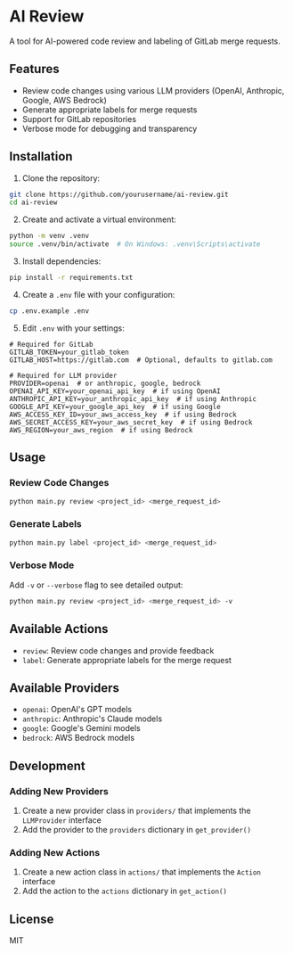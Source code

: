 # AI Review

A tool for AI-powered code review and labeling of GitLab merge requests.

## Features

- Review code changes using various LLM providers (OpenAI, Anthropic, Google, AWS Bedrock)
- Generate appropriate labels for merge requests
- Support for GitLab repositories
- Verbose mode for debugging and transparency

## Installation

1. Clone the repository:
```bash
git clone https://github.com/yourusername/ai-review.git
cd ai-review
```

2. Create and activate a virtual environment:
```bash
python -m venv .venv
source .venv/bin/activate  # On Windows: .venv\Scripts\activate
```

3. Install dependencies:
```bash
pip install -r requirements.txt
```

4. Create a `.env` file with your configuration:
```bash
cp .env.example .env
```

5. Edit `.env` with your settings:
```env
# Required for GitLab
GITLAB_TOKEN=your_gitlab_token
GITLAB_HOST=https://gitlab.com  # Optional, defaults to gitlab.com

# Required for LLM provider
PROVIDER=openai  # or anthropic, google, bedrock
OPENAI_API_KEY=your_openai_api_key  # if using OpenAI
ANTHROPIC_API_KEY=your_anthropic_api_key  # if using Anthropic
GOOGLE_API_KEY=your_google_api_key  # if using Google
AWS_ACCESS_KEY_ID=your_aws_access_key  # if using Bedrock
AWS_SECRET_ACCESS_KEY=your_aws_secret_key  # if using Bedrock
AWS_REGION=your_aws_region  # if using Bedrock
```

## Usage

### Review Code Changes

```bash
python main.py review <project_id> <merge_request_id>
```

### Generate Labels

```bash
python main.py label <project_id> <merge_request_id>
```

### Verbose Mode

Add `-v` or `--verbose` flag to see detailed output:
```bash
python main.py review <project_id> <merge_request_id> -v
```

## Available Actions

- `review`: Review code changes and provide feedback
- `label`: Generate appropriate labels for the merge request

## Available Providers

- `openai`: OpenAI's GPT models
- `anthropic`: Anthropic's Claude models
- `google`: Google's Gemini models
- `bedrock`: AWS Bedrock models

## Development

### Adding New Providers

1. Create a new provider class in `providers/` that implements the `LLMProvider` interface
2. Add the provider to the `providers` dictionary in `get_provider()`

### Adding New Actions

1. Create a new action class in `actions/` that implements the `Action` interface
2. Add the action to the `actions` dictionary in `get_action()`

## License

MIT 